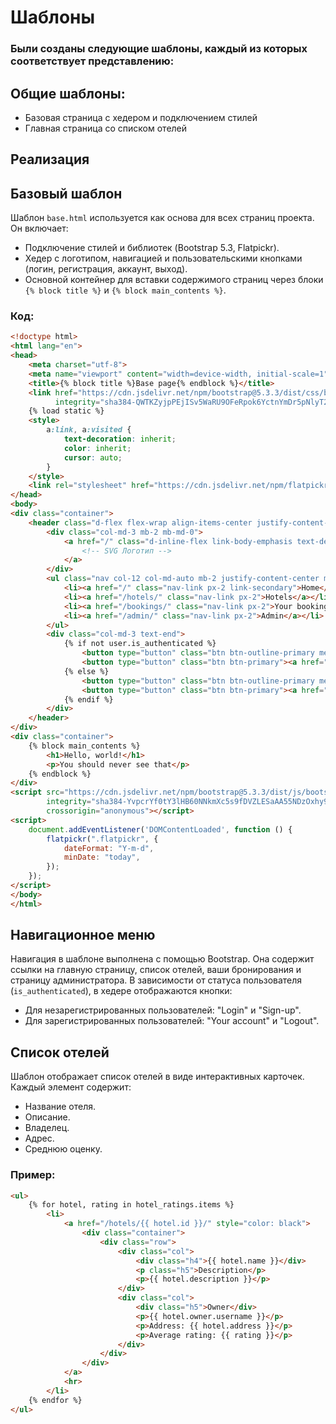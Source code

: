 # Шаблоны
### Были созданы следующие шаблоны, каждый из которых соответствует представлению:

## Общие шаблоны:
- Базовая страница с хедером и подключением стилей
- Главная страница со списком отелей


## Реализация

## Базовый шаблон
Шаблон `base.html` используется как основа для всех страниц проекта. Он включает:
- Подключение стилей и библиотек (Bootstrap 5.3, Flatpickr).
- Хедер с логотипом, навигацией и пользовательскими кнопками (логин, регистрация, аккаунт, выход).
- Основной контейнер для вставки содержимого страниц через блоки `{% block title %}` и `{% block main_contents %}`.

### Код:
```html
<!doctype html>
<html lang="en">
<head>
    <meta charset="utf-8">
    <meta name="viewport" content="width=device-width, initial-scale=1">
    <title>{% block title %}Base page{% endblock %}</title>
    <link href="https://cdn.jsdelivr.net/npm/bootstrap@5.3.3/dist/css/bootstrap.min.css" rel="stylesheet"
          integrity="sha384-QWTKZyjpPEjISv5WaRU9OFeRpok6YctnYmDr5pNlyT2bRjXh0JMhjY6hW+ALEwIH" crossorigin="anonymous">
    {% load static %}
    <style>
        a:link, a:visited {
            text-decoration: inherit;
            color: inherit;
            cursor: auto;
        }
    </style>
    <link rel="stylesheet" href="https://cdn.jsdelivr.net/npm/flatpickr/dist/flatpickr.min.css">
</head>
<body>
<div class="container">
    <header class="d-flex flex-wrap align-items-center justify-content-center justify-content-md-between py-3 mb-4 border-bottom">
        <div class="col-md-3 mb-2 mb-md-0">
            <a href="/" class="d-inline-flex link-body-emphasis text-decoration-none">
                <!-- SVG Логотип -->
            </a>
        </div>
        <ul class="nav col-12 col-md-auto mb-2 justify-content-center mb-md-0">
            <li><a href="/" class="nav-link px-2 link-secondary">Home</a></li>
            <li><a href="/hotels/" class="nav-link px-2">Hotels</a></li>
            <li><a href="/bookings/" class="nav-link px-2">Your bookings</a></li>
            <li><a href="/admin/" class="nav-link px-2">Admin</a></li>
        </ul>
        <div class="col-md-3 text-end">
            {% if not user.is_authenticated %}
                <button type="button" class="btn btn-outline-primary me-2"><a href="/login/" class="nav-link px-2">Login</a></button>
                <button type="button" class="btn btn-primary"><a href="/register/" class="nav-link px-2" style="color: white">Sign-up</a></button>
            {% else %}
                <button type="button" class="btn btn-outline-primary me-2"><a href="/bookings/" class="nav-link px-2">Your account</a></button>
                <button type="button" class="btn btn-primary"><a href="/logout/" class="nav-link px-2" style="color: white">Logout</a></button>
            {% endif %}
        </div>
    </header>
</div>
<div class="container">
    {% block main_contents %}
        <h1>Hello, world!</h1>
        <p>You should never see that</p>
    {% endblock %}
</div>
<script src="https://cdn.jsdelivr.net/npm/bootstrap@5.3.3/dist/js/bootstrap.bundle.min.js"
        integrity="sha384-YvpcrYf0tY3lHB60NNkmXc5s9fDVZLESaAA55NDzOxhy9GkcIdslK1eN7N6jIeHz"
        crossorigin="anonymous"></script>
<script>
    document.addEventListener('DOMContentLoaded', function () {
        flatpickr(".flatpickr", {
            dateFormat: "Y-m-d",
            minDate: "today",
        });
    });
</script>
</body>
</html>
```


## Навигационное меню
Навигация в шаблоне выполнена с помощью Bootstrap. Она содержит ссылки на главную страницу, список отелей, ваши бронирования и страницу администратора. В зависимости от статуса пользователя (`is_authenticated`), в хедере отображаются кнопки:
- Для незарегистрированных пользователей: "Login" и "Sign-up".
- Для зарегистрированных пользователей: "Your account" и "Logout".


## Список отелей
Шаблон отображает список отелей в виде интерактивных карточек. Каждый элемент содержит:
- Название отеля.
- Описание.
- Владелец.
- Адрес.
- Среднюю оценку.

### Пример:
```html
<ul>
    {% for hotel, rating in hotel_ratings.items %}
        <li>
            <a href="/hotels/{{ hotel.id }}/" style="color: black">
                <div class="container">
                    <div class="row">
                        <div class="col">
                            <div class="h4">{{ hotel.name }}</div>
                            <p class="h5">Description</p>
                            <p>{{ hotel.description }}</p>
                        </div>
                        <div class="col">
                            <div class="h5">Owner</div>
                            <p>{{ hotel.owner.username }}</p>
                            <p>Address: {{ hotel.address }}</p>
                            <p>Average rating: {{ rating }}</p>
                        </div>
                    </div>
                </div>
            </a>
            <hr>
        </li>
    {% endfor %}
</ul>
```
